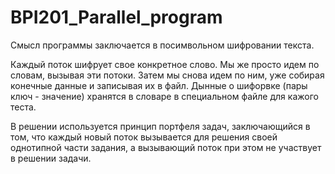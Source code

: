 # BPI201_Parallel_program

Смысл программы заключается в посимвольном шифровании текста.

Каждый поток шифрует свое конкретное слово. Мы же просто идем по словам, вызывая эти потоки. Затем мы снова идем по ним, уже собирая конечные данные и записывая их в файл. Дынные о шифорвке (пары ключ - значение) хранятся в словаре в специальном файле для кажого теста.

В решении используется принцип портфеля задач, заключающийся в том, что каждый новый поток вызывается для решения своей однотипной части задания, а вызывающий поток при этом не участвует в решении задачи.
